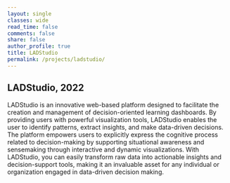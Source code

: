 ```yaml
---
layout: single
classes: wide
read_time: false
comments: false
share: false
author_profile: true
title: LADStudio
permalink: /projects/ladstudio/
---
```


## LADStudio, 2022

LADStudio is an innovative web-based platform designed to facilitate the creation and management of decision-oriented learning dashboards. By providing users with powerful visualization tools, LADStudio enables the user to identify patterns, extract insights, and make data-driven decisions. The platform empowers users to explicitly express the cognitive process related to decision-making by supporting situational awareness and sensemaking through interactive and dynamic visualizations. With LADStudio, you can easily transform raw data into actionable insights and decision-support tools, making it an invaluable asset for any individual or organization engaged in data-driven decision making.
